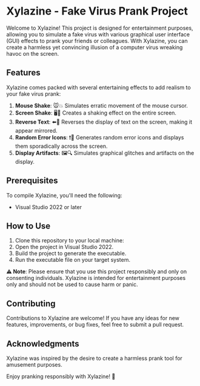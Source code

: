 # Xylazine - Fake Virus Prank Project

Welcome to Xylazine! This project is designed for entertainment purposes, allowing you to simulate a fake virus with various graphical user interface (GUI) effects to prank your friends or colleagues. With Xylazine, you can create a harmless yet convincing illusion of a computer virus wreaking havoc on the screen.

## Features
Xylazine comes packed with several entertaining effects to add realism to your fake virus prank:

1. **Mouse Shake**: 🐭💥 Simulates erratic movement of the mouse cursor.
2. **Screen Shake**: 🖥️🔨 Creates a shaking effect on the entire screen.
3. **Reverse Text**: ⬅️🔡 Reverses the display of text on the screen, making it appear mirrored.
4. **Random Error Icons**: ❗🚫 Generates random error icons and displays them sporadically across the screen.
5. **Display Artifacts**: 🖼️🔍 Simulates graphical glitches and artifacts on the display.

## Prerequisites
To compile Xylazine, you'll need the following:
- Visual Studio 2022 or later

## How to Use
1. Clone this repository to your local machine:
2. Open the project in Visual Studio 2022.
3. Build the project to generate the executable.
4. Run the executable file on your target system.

**:warning: Note**: Please ensure that you use this project responsibly and only on consenting individuals. Xylazine is intended for entertainment purposes only and should not be used to cause harm or panic.

## Contributing
Contributions to Xylazine are welcome! If you have any ideas for new features, improvements, or bug fixes, feel free to submit a pull request.

## Acknowledgments
Xylazine was inspired by the desire to create a harmless prank tool for amusement purposes.

Enjoy pranking responsibly with Xylazine! 🎉
